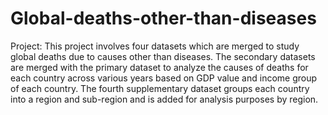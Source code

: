 # Global-deaths-other-than-diseases
Project: This project involves four datasets which are merged to study global deaths due 
to causes other than diseases. The secondary datasets are merged with the primary dataset 
to analyze the causes of deaths for each country across various years based on GDP value
and income group of each country. The fourth supplementary dataset groups each country 
into a region and sub-region and is added for analysis purposes by region.

